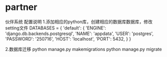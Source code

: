 # partner
伙伴系统
配置说明
1.添加相应的python库，创建相应的数据库数据库，修改setting文件
DATABASES = {
     'default': {
        'ENGINE': 'django.db.backends.postgresql',
        'NAME':  'appdata',
        'USER': 'postgres',
        'PASSWORD': '250716',
        'HOST': 'localhost',
        'PORT': 5432,
     }
}

2.数据库迁移
python manage.py makemigrations
python manage.py migrate
